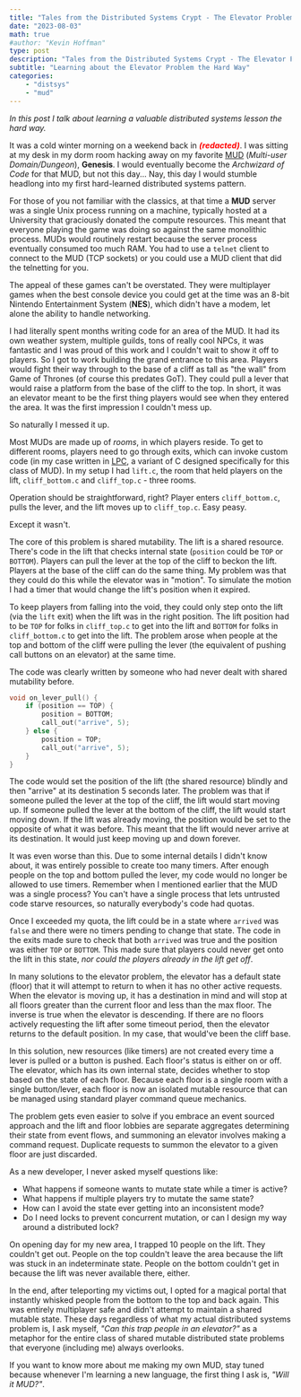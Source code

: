 ```yaml
---
title: "Tales from the Distributed Systems Crypt - The Elevator Problem"
date: "2023-08-03"
math: true
#author: "Kevin Hoffman"
type: post
description: "Tales from the Distributed Systems Crypt - The Elevator Problem"
subtitle: "Learning about the Elevator Problem the Hard Way"
categories: 
    - "distsys"
    - "mud"
---
```

_In this post I talk about learning a valuable distributed systems lesson the hard way._

<!--more-->

It was a cold winter morning on a weekend back in <font color="red">**_(redacted)_**</font>. I was sitting at my desk in my dorm room hacking away on my favorite [MUD](https://en.wikipedia.org/wiki/Multi-user_dungeon) (_Multi-user Domain/Dungeon_), **Genesis**. I would eventually become the _Archwizard of Code_ for that MUD, but not this day... Nay, this day I would stumble headlong into my first hard-learned distributed systems pattern.

For those of you not familiar with the classics, at that time a **MUD** server was a single Unix process running on a machine, typically hosted at a University that graciously donated the compute resources. This meant that everyone playing the game was doing so against the same monolithic process. MUDs would routinely restart because the server process eventually consumed too much RAM. You had to use a `telnet` client to connect to the MUD (TCP sockets) or you could use a MUD client that did the telnetting for you.

The appeal of these games can't be overstated. They were multiplayer games when the best console device you could get at the time was an 8-bit Nintendo Entertainment System (**NES**), which didn't have a modem, let alone the ability to handle networking.

I had literally spent months writing code for an area of the MUD. It had its own weather system, multiple guilds, tons of really cool NPCs, it was fantastic and I was proud of this work and I couldn't wait to show it off to players. So I got to work building the grand entrance to this area. Players would fight their way through to the base of a cliff as tall as "the wall" from Game of Thrones (of course this predates GoT). They could pull a lever that would raise a platform from the base of the cliff to the top. In short, it was an elevator meant to be the first thing players would see when they entered the area. It was the first impression I couldn't mess up.

So naturally I messed it up.

Most MUDs are made up of _rooms_, in which players reside. To get to different rooms, players need to go through exits, which can invoke custom code (in my case written in [LPC](https://www.cs.hmc.edu/~jhsu/wilderness/basics.html), a variant of C designed specifically for this class of MUD). In my setup I had `lift.c`, the room that held players on the lift, `cliff_bottom.c` and `cliff_top.c` - three rooms.

Operation should be straightforward, right? Player enters `cliff_bottom.c`, pulls the lever, and the lift moves up to `cliff_top.c`. Easy peasy.

Except it wasn't.

The core of this problem is shared mutability. The lift is a shared resource. There's code in the lift that checks internal state (`position` could be `TOP` or `BOTTOM`). Players can pull the lever at the top of the cliff to beckon the lift. Players at the base of the cliff can do the same thing. My problem was that they could do this while the elevator was in "motion". To simulate the motion I had a timer that would change the lift's position when it expired.

To keep players from falling into the void, they could only step onto the lift (via the `lift` exit) when the lift was in the right position. The lift position had to be `TOP` for folks in `cliff_top.c` to get into the lift and `BOTTOM` for folks in `cliff_bottom.c` to get into the lift. The problem arose when people at the top and bottom of the cliff were pulling the lever (the equivalent of pushing call buttons on an elevator) at the same time. 

The code was clearly written by someone who had never dealt with shared mutability before. 

```c
void on_lever_pull() {
    if (position == TOP) {
        position = BOTTOM;
        call_out("arrive", 5);
    } else {
        position = TOP;
        call_out("arrive", 5);
    }
}
```

The code would set the position of the lift (the shared resource) blindly and then "arrive" at its destination 5 seconds later. The problem was that if someone pulled the lever at the top of the cliff, the lift would start moving up. If someone pulled the lever at the bottom of the cliff, the lift would start moving down. If the lift was already moving, the position would be set to the opposite of what it was before. This meant that the lift would never arrive at its destination. It would just keep moving up and down forever.

It was even worse than this. Due to some internal details I didn't know about, it was entirely possible to create too many timers. After enough people on the top and bottom pulled the lever, my code would no longer be allowed to use timers. Remember when I mentioned earlier that the MUD was a single process? You can't have a single process that lets untrusted code starve resources, so naturally everybody's code had quotas.

Once I exceeded my quota, the lift could be in a state where `arrived` was `false` and there were no timers pending to change that state. The code in the exits made sure to check that both `arrived` was true and the position was either `TOP` or `BOTTOM`. This made sure that players could never get onto the lift in this state, _nor could the players already in the lift get off_.

In many solutions to the elevator problem, the elevator has a default state (floor) that it will attempt to return to when it has no other active requests. When the elevator is moving up, it has a destination in mind and will stop at all floors greater than the current floor and less than the max floor. The inverse is true when the elevator is descending. If there are no floors actively requesting the lift after some timeout period, then the elevator returns to the default position. In my case, that would've been the cliff base.

In this solution, new resources (like timers) are not created every time a lever is pulled or a button is pushed. Each floor's status is either on or off. The elevator, which has its own internal state, decides whether to stop based on the state of each floor. Because each floor is a single room with a single button/lever, each floor is now an isolated mutable resource that can be managed using standard player command queue mechanics.

The problem gets even easier to solve if you embrace an event sourced approach and the lift and floor lobbies are separate aggregates determining their state from event flows, and summoning an elevator involves making a command request. Duplicate requests to summon the elevator to a given floor are just discarded.

As a new developer, I never asked myself questions like:
* What happens if someone wants to mutate state while a timer is active?
* What happens if multiple players try to mutate the same state? 
* How can I avoid the state ever getting into an inconsistent mode?
* Do I need locks to prevent concurrent mutation, or can I design my way around a distributed lock?

On opening day for my new area, I trapped 10 people on the lift. They couldn't get out. People on the top couldn't leave the area because the lift was stuck in an indeterminate state. People on the bottom couldn't get in because the lift was never available there, either. 

In the end, after teleporting my victims out, I opted for a magical portal that instantly whisked people from the bottom to the top and back again. This was entirely multiplayer safe and didn't attempt to maintain a shared mutable state. These days regardless of what my actual distributed systems problem is, I ask myself, _"Can this trap people in an elevator?"_ as a metaphor for the entire class of shared mutable distributed state problems that everyone (including me) always overlooks.

If you want to know more about me making my own MUD, stay tuned because whenever I'm learning a new language, the first thing I ask is, _"Will it MUD?"_.